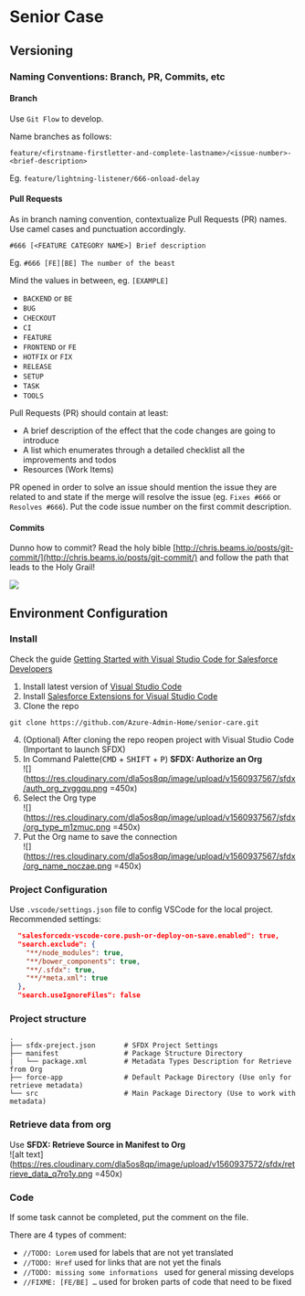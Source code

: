 # Senior Case

## Versioning

### Naming Conventions: Branch, PR, Commits, etc

#### Branch

Use `Git Flow` to develop.

Name branches as follows:

```text
feature/<firstname-firstletter-and-complete-lastname>/<issue-number>-<brief-description>
```

Eg. `feature/lightning-listener/666-onload-delay`

#### Pull Requests

As in branch naming convention, contextualize Pull Requests (PR) names. Use camel cases and punctuation accordingly.

```text
#666 [<FEATURE CATEGORY NAME>] Brief description
```

Eg. `#666 [FE][BE] The number of the beast`

Mind the values in between, eg. `[EXAMPLE]`

- `BACKEND` or `BE`
- `BUG`
- `CHECKOUT`
- `CI`
- `FEATURE`
- `FRONTEND` or `FE`
- `HOTFIX` or `FIX`
- `RELEASE`
- `SETUP`
- `TASK`
- `TOOLS`
<!-- - `RETURNS` -->
<!-- - `BLOG` -->
<!-- - `JOBS` -->
<!-- - `MYACCOUNT` -->
<!-- - `PDP` -->
<!-- - `SEARCH` -->

Pull Requests (PR) should contain at least:

- A brief description of the effect that the code changes are going to introduce
- A list which enumerates through a detailed checklist all the improvements and todos
- Resources (Work Items)

PR opened in order to solve an issue should mention the issue they are related to and state if the merge will resolve the issue (eg. `Fixes #666` or `Resolves #666`). Put the code issue number on the first commit description.

#### Commits

Dunno how to commit? Read the holy bible [http://chris.beams.io/posts/git-commit/](http://chris.beams.io/posts/git-commit/) and follow the path that leads to the Holy Grail!

![](https://imgs.xkcd.com/comics/git_commit_2x.png)

## Environment Configuration

### Install

Check the guide [Getting Started with Visual Studio Code for Salesforce Developers](https://forcedotcom.github.io/salesforcedx-vscode/articles/getting-started/install)

1. Install latest version of [Visual Studio Code](https://code.visualstudio.com/Download)
2. Install [Salesforce Extensions for Visual Studio Code](https://marketplace.visualstudio.com/items?itemName=salesforce.salesforcedx-vscode)
3. Clone the repo
```
git clone https://github.com/Azure-Admin-Home/senior-care.git
```
4. (Optional) After cloning the repo reopen project with Visual Studio Code (Important to launch SFDX)
5. In Command Palette(<kbd>CMD</kbd> + <kbd>SHIFT</kbd> + <kbd>P</kbd>) **SFDX: Authorize an Org**\
![](https://res.cloudinary.com/dla5os8qp/image/upload/v1560937567/sfdx/auth_org_zvggqu.png =450x)
6. Select the Org type\
![](https://res.cloudinary.com/dla5os8qp/image/upload/v1560937567/sfdx/org_type_m1zmuc.png =450x)
7. Put the Org name to save the connection\
![](https://res.cloudinary.com/dla5os8qp/image/upload/v1560937567/sfdx/org_name_noczae.png =450x)

### Project Configuration

Use `.vscode/settings.json` file to config VSCode for the local project. Recommended settings:

```json
  "salesforcedx-vscode-core.push-or-deploy-on-save.enabled": true,
  "search.exclude": {
    "**/node_modules": true,
    "**/bower_components": true,
    "**/.sfdx": true,
    "**/*meta.xml": true
  },
  "search.useIgnoreFiles": false
```

### Project structure

    .
    ├── sfdx-preject.json       # SFDX Project Settings
    ├── manifest                # Package Structure Directory
    |   └── package.xml         # Metadata Types Description for Retrieve from Org
    ├── force-app               # Default Package Directory (Use only for retrieve metadata)
    └── src                     # Main Package Directory (Use to work with metadata)

### Retrieve data from org

Use **SFDX: Retrieve Source in Manifest to Org**\
![alt text](https://res.cloudinary.com/dla5os8qp/image/upload/v1560937572/sfdx/retrieve_data_q7ro1y.png =450x)

### Code

If some task cannot be completed, put the comment on the file.

There are 4 types of comment:

- `//TODO: Lorem` used for labels that are not yet translated
- `//TODO: Href` used for links that are not yet the finals
- `//TODO: missing some informations ` used for general missing develops
- `//FIXME: [FE/BE] …` used for broken parts of code that need to be fixed